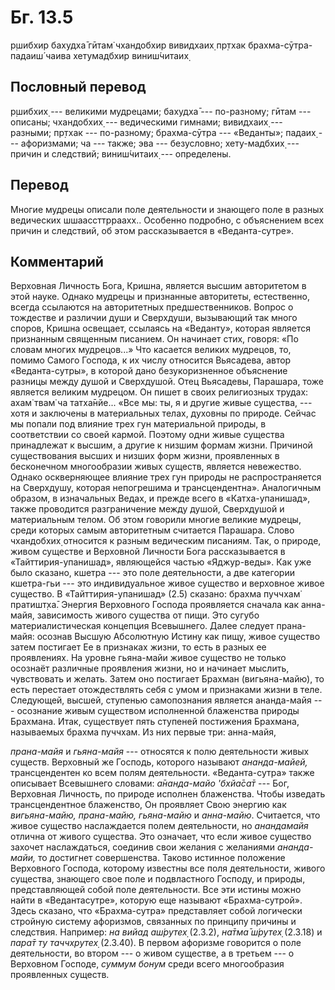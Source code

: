 # Бг. 13.5
р̣шибхир бахудха̄ гӣтам̇
чхандобхир вивидхаих̣ пр̣тхак
брахма-сӯтра-падаиш́ чаива
хетумадбхир виниш́читаих̣
## Пословный перевод

р̣шибхих̣ --- великими мудрецами; бахудха̄ --- по-разному; гӣтам ---
описаны; чхандобхих̣ --- ведическими гимнами; вивидхаих̣ --- разными;
пр̣тхак --- по-разному; брахма-сӯтра --- «Веданты»; падаих̣ ---
афоризмами; ча --- также; эва --- безусловно; хету-мадбхих̣ --- причин и
следствий; виниш́читаих̣ --- определены.

## Перевод

Многие мудрецы описали поле деятельности и знающего поле в разных
ведических шшаассттрраахх.. Особенно подробно, с объяснением всех причин
и следствий, об этом рассказывается в «Веданта-сутре».

## Комментарий

Верховная Личность Бога, Кришна, является высшим авторитетом в этой
науке. Однако мудрецы и признанные авторитеты, естественно, всегда
ссылаются на авторитетных предшественников. Вопрос о тождестве и
различии души и Сверхдуши, вызывающий так много споров, Кришна освещает,
ссылаясь на «Веданту», которая является признанным священным писанием.
Он начинает стих, говоря: «По словам многих мудрецов...» Что касается
великих мудрецов, то, помимо Самого Господа, к их числу относится
Вьясадева, автор «Веданта-сутры», в которой дано безукоризненное
объяснение разницы между душой и Сверхдушой. Отец Вьясадевы, Парашара,
тоже является великим мудрецом. Он пишет в своих религиозных трудах:
ахам̇ твам̇ ча татха̄нйе... «Все мы: ты, я и другие живые существа, ---
хотя и заключены в материальных телах, духовны по природе. Сейчас мы
попали под влияние трех гун материальной природы, в соответствии со
своей кармой. Поэтому одни живые существа принадлежат к высшим, а другие
к низшим формам жизни. Причиной существования высших и низших форм
жизни, проявленных в бесконечном многообразии живых существ, является
невежество. Однако оскверняющее влияние трех гун природы не
распространяется на Сверхдушу, которая непогрешима и трансцендентна».
Аналогичным образом, в изначальных Ведах, и прежде всего в
«Катха-упанишад», также проводится разграничение между душой, Сверхдушой
и материальным телом. Об этом говорили многие великие мудрецы, среди
которых самым авторитетным считается Парашара. Слово чхандобхих̣
относится к разным ведическим писаниям. Так, о природе, живом существе и
Верховной Личности Бога рассказывается в «Тайттирия-упанишад»,
являющейся частью «Яджур-веды». Как уже было сказано, кшетра --- это
поле деятельности, а две категории кшетра-гьи --- это индивидуальное
живое существо и верховное живое существо. В «Тайттирия-упанишад» (2.5)
сказано: брахма пуччхам̇ пратишт̣ха̄. Энергия Верховного Господа
проявляется сначала как анна-майя, зависимость живого существа от пищи.
Это сугубо материалистическая концепция Всевышнего. Далее следует
прана-майя: осознав Высшую Абсолютную Истину как пищу, живое существо
затем постигает Ее в признаках жизни, то есть в разных ее проявлениях.
На уровне гьяна-майи живое существо не только осознаёт различные
проявления жизни, но и начинает мыслить, чувствовать и желать. Затем оно
постигает Брахман (вигьяна-майю), то есть перестает отождествлять себя с
умом и признаками жизни в теле. Следующей, высшей, ступенью самопознания
является ананда-майя --- осознание живым существом исполненной
блаженства природы Брахмана. Итак, существует пять ступеней постижения
Брахмана, называемых брахма пуччхам. Из них первые три: анна-майя,

*прана-майя* и *гьяна-майя* --- относятся к полю деятельности живых
существ. Верховный же Господь, которого называют *ананда-майей,*
трансцендентен ко всем полям деятельности. «Веданта-сутра» также
описывает Всевышнего словами: *а̄нанда-майо 'бхйа̄са̄т* --- Бог, Верховная
Личность, по природе исполнен блаженства. Чтобы изведать трансцендентное
блаженство, Он проявляет Свою энергию как *вигьяна-майю, прана-майю,
гьяна-майю* и *анна-майю*. Считается, что живое существо наслаждается
полем деятельности, но *анандамайя* отлична от живого существа. Это
означает, что если живое существо захочет наслаждаться, соединив свои
желания с желаниями *ананда-майи,* то достигнет совершенства. Таково
истинное положение Верховного Господа, которому известны все поля
деятельности, живого существа, знающего свое поле и подвластного
Господу, и природы, представляющей собой поле деятельности. Все эти
истины можно найти в «Ведантасутре», которую еще называют
«Брахма-сутрой». Здесь сказано, что «Брахма-сутра» представляет собой
логически стройную систему афоризмов, связанных по принципу причины и
следствия. Например: *на вийад аш́рутех̣* (2.3.2), *на̄тма̄ ш́рутех̣* (2.3.18)
и *пара̄т ту таччхрутех̣* (2.3.40). В первом афоризме говорится о поле
деятельности, во втором --- о живом существе, а в третьем --- о
Верховном Господе, *суммум бонум* среди всего многообразия проявленных
существ.

